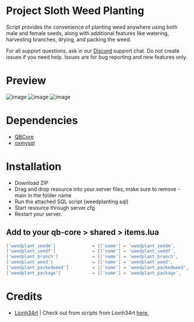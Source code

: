 # Project Sloth Weed Planting 

Script provides the convenience of planting weed anywhere using both male and female seeds, along with additional features like watering, harvesting branches, drying, and packing the weed.

For all support questions, ask in our [Discord](https://www.discord.gg/projectsloth) support chat. Do not create issues if you need help. Issues are for bug reporting and new features only.

# Preview
![image](https://user-images.githubusercontent.com/82112471/221007957-34e1641e-1cc0-469a-8bf1-33315ef1bdf0.png)
![image](https://user-images.githubusercontent.com/82112471/221006801-4639fe6e-3a07-4d27-b0e1-90e1134829fd.png)
![image](https://user-images.githubusercontent.com/82112471/221007532-bd50ae14-5927-4d7e-90fb-b2c1c9b0c467.png)

# Dependencies

- [QBCore](https://github.com/qbcore-framework/qb-core)
- [oxmysql](https://github.com/overextended/oxmysql)

# Installation
* Download ZIP
* Drag and drop resource into your server files, make sure to remove -main in the folder name
* Run the attached SQL script (weedplanting.sql)
* Start resource through server.cfg
* Restart your server.

## Add to your qb-core > shared > items.lua
```lua
['weedplant_seedm'] 			 = {['name'] = 'weedplant_seedm', 			    ['label'] = 'Male Weed Seed', 			['weight'] = 0, 		['type'] = 'item', 		['image'] = 'weedplant_seed.png', 		['unique'] = false, 	['useable'] = false, 	['shouldClose'] = false,   ['combinable'] = nil,   ['description'] = 'Male Weed Seed'},
['weedplant_seedf'] 			 = {['name'] = 'weedplant_seedf', 			    ['label'] = 'Female Weed Seed', 		['weight'] = 0, 		['type'] = 'item', 		['image'] = 'weedplant_seed.png', 		['unique'] = false, 	['useable'] = true, 	['shouldClose'] = true,	   ['combinable'] = nil,   ['description'] = 'Female Weed Seed'},
['weedplant_branch'] 			 = {['name'] = 'weedplant_branch', 			    ['label'] = 'Weed Branch', 				['weight'] = 10000, 	['type'] = 'item', 		['image'] = 'weedplant_branch.png', 	['unique'] = true, 		['useable'] = true, 	['shouldClose'] = true,	   ['combinable'] = nil,   ['description'] = 'Weed plant'},
['weedplant_weed'] 				 = {['name'] = 'weedplant_weed', 			    ['label'] = 'Dried Weed', 				['weight'] = 100, 		['type'] = 'item', 		['image'] = 'weedplant_weed.png', 		['unique'] = true, 		['useable'] = true, 	['shouldClose'] = true,	   ['combinable'] = nil,   ['description'] = 'Weed ready for packaging'},
['weedplant_packedweed'] 		 = {['name'] = 'weedplant_packedweed', 			['label'] = 'Packed Weed', 				['weight'] = 100, 		['type'] = 'item', 		['image'] = 'weedplant_weed.png', 		['unique'] = true, 		['useable'] = false, 	['shouldClose'] = false,   ['combinable'] = nil,   ['description'] = 'Weed ready for sale'},
['weedplant_package'] 			 = {['name'] = 'weedplant_package', 			['label'] = 'Suspicious Package', 		['weight'] = 10000, 	['type'] = 'item', 		['image'] = 'weedplant_package.png', 	['unique'] = true, 		['useable'] = false, 	['shouldClose'] = false,   ['combinable'] = nil,   ['description'] = 'Suspicious Package'},
```
# Credits
* [Lionh34rt](https://github.com/Lionh34rt) | Check out from scripts from Lionh34rt [here.](https://lionh34rt.tebex.io/category/1954119)

